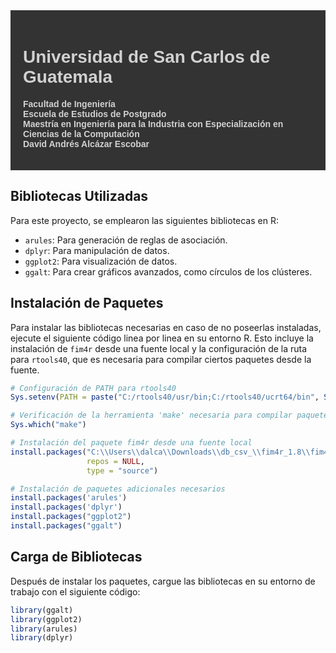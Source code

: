 <div style="background-color: #333333; color: #D1D1D1; padding: 20px; font-family: Arial, sans-serif;">

# Universidad de San Carlos de Guatemala  
**Facultad de Ingeniería**  
**Escuela de Estudios de Postgrado**  
**Maestría en Ingeniería para la Industria con Especialización en Ciencias de la Computación**  
**David Andrés Alcázar Escobar**  
</div>

## Bibliotecas Utilizadas

Para este proyecto, se emplearon las siguientes bibliotecas en R:

- `arules`: Para generación de reglas de asociación.
- `dplyr`: Para manipulación de datos.
- `ggplot2`: Para visualización de datos.
- `ggalt`: Para crear gráficos avanzados, como círculos de los clústeres.

## Instalación de Paquetes
Para instalar las bibliotecas necesarias en caso de no poseerlas instaladas, ejecute el siguiente código linea por linea en su entorno R. Esto incluye la instalación de `fim4r` desde una fuente local y la configuración de la ruta para `rtools40`, que es necesaria para compilar ciertos paquetes desde la fuente.

```r
# Configuración de PATH para rtools40
Sys.setenv(PATH = paste("C:/rtools40/usr/bin;C:/rtools40/ucrt64/bin", Sys.getenv("PATH"), sep = ";"))

# Verificación de la herramienta 'make' necesaria para compilar paquetes desde la fuente
Sys.which("make")

# Instalación del paquete fim4r desde una fuente local
install.packages("C:\\Users\\dalca\\Downloads\\db_csv_\\fim4r_1.8\\fim4r", 
                 repos = NULL, 
                 type = "source")

# Instalación de paquetes adicionales necesarios
install.packages('arules')
install.packages('dplyr')
install.packages("ggplot2")
install.packages("ggalt")
```

## Carga de Bibliotecas
Después de instalar los paquetes, cargue las bibliotecas en su entorno de trabajo con el siguiente código:

```r
library(ggalt)
library(ggplot2)
library(arules)
library(dplyr)
```
